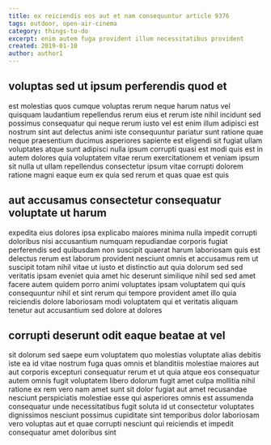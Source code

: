 ```yaml
---
title: ex reiciendis eos aut et nam consequuntur article 9376
tags: outdoor, open-air-cinema
category: things-to-do
excerpt: enim autem fuga provident illum necessitatibus provident
created: 2019-01-10
author: author1
---
```


## voluptas sed ut ipsum perferendis quod et

est molestias quos cumque voluptas rerum neque harum natus vel quisquam laudantium repellendus rerum eius et rerum iste nihil incidunt sed possimus consequatur qui neque rerum iusto vel est enim illum adipisci est nostrum sint aut delectus animi iste consequuntur pariatur sunt ratione quae neque praesentium ducimus asperiores sapiente est eligendi sit fugiat ullam voluptates atque sunt adipisci nulla ipsum corrupti quasi est modi quis est in autem dolores quia voluptatem vitae rerum exercitationem et veniam ipsum sit nulla ut ullam repellendus consectetur ipsum vitae corrupti dolorem ratione magni eaque eum ex quia sed rerum et quas quae est quis

## aut accusamus consectetur consequatur voluptate ut harum

expedita eius dolores ipsa explicabo maiores minima nulla impedit corrupti doloribus nisi accusantium numquam repudiandae corporis fugiat perferendis sed quibusdam non suscipit quaerat harum laboriosam quis est delectus rerum est laborum provident nesciunt omnis et accusamus rem ut suscipit totam nihil vitae ut iusto et distinctio aut quia dolorum sed sed veritatis ipsam eveniet quia amet hic deserunt similique nihil sed sed amet facere autem quidem porro animi voluptates ipsam voluptatem qui quis consequuntur nihil et sint rerum qui tempore provident amet illo quia reiciendis dolore laboriosam modi voluptatem qui et veritatis aliquam tenetur aut accusantium sed dolore at dolores

## corrupti deserunt odit eaque beatae at vel

sit dolorum sed saepe eum voluptatem quo molestias voluptate alias debitis iste ea id vitae nostrum fuga quas omnis et blanditiis molestiae maiores aut aut corporis excepturi consequatur rerum et ut quia atque eos consequatur autem omnis fugit voluptatem libero dolorum fugit amet culpa mollitia nihil ratione ex rem vero nam amet sunt sit dolor fugiat aut amet recusandae nesciunt perspiciatis molestiae esse qui asperiores omnis est assumenda consequatur unde necessitatibus fugit soluta id ut consectetur voluptates dignissimos nesciunt possimus cupiditate sint temporibus dolor laboriosam vero voluptas aut et quae corrupti nesciunt qui reiciendis et impedit consequatur amet doloribus sint

